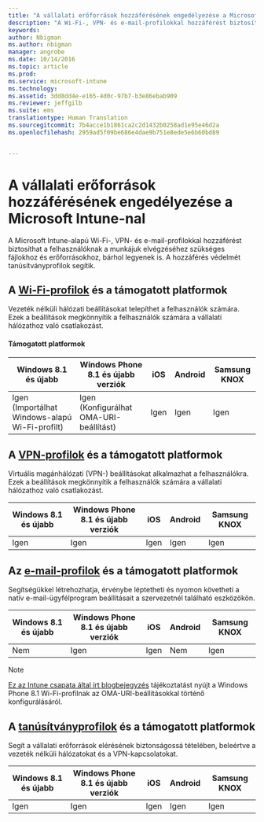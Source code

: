 ```yaml
---
title: "A vállalati erőforrások hozzáférésének engedélyezése a Microsoft Intune-nal | Microsoft Intune"
description: "A Wi-Fi-, VPN- és e-mail-profilokkal hozzáférést biztosíthat a felhasználóknak a szükséges fájlokhoz és erőforrásokhoz."
keywords: 
author: Nbigman
ms.author: nbigman
manager: angrobe
ms.date: 10/14/2016
ms.topic: article
ms.prod: 
ms.service: microsoft-intune
ms.technology: 
ms.assetid: 3dd8dd4e-e165-4d0c-97b7-b3e86ebab909
ms.reviewer: jeffgilb
ms.suite: ems
translationtype: Human Translation
ms.sourcegitcommit: 7b4acce1b1861ca2c2d1432b0258ad1e95e46d2a
ms.openlocfilehash: 2959ad5f09be686e4dae9b751e8ede5e6b60bd89


---
```


# A vállalati erőforrások hozzáférésének engedélyezése a Microsoft Intune-nal
A Microsoft Intune-alapú Wi-Fi-, VPN- és e-mail-profilokkal hozzáférést biztosíthat a felhasználóknak a munkájuk elvégzéséhez szükséges fájlokhoz és erőforrásokhoz, bárhol legyenek is. A hozzáférés védelmét tanúsítványprofilok segítik.

## A [Wi-Fi-profilok](wi-fi-connections-in-microsoft-intune.md) és a támogatott platformok

Vezeték nélküli hálózati beállításokat telepíthet a felhasználók számára. Ezek a beállítások megkönnyítik a felhasználók számára a vállalati hálózathoz való csatlakozást.
#### Támogatott platformok

|Windows 8.1 és újabb|Windows Phone 8.1 és újabb verziók|iOS|Android|Samsung KNOX|
|---------------------|---------------------------|---|-------|------------|
|Igen (Importálhat Windows-alapú Wi-Fi-profilt)|Igen (Konfigurálhat OMA-URI-beállítást) |Igen|Igen|Igen|

## A [VPN-profilok](vpn-connections-in-microsoft-intune.md) és a támogatott platformok
Virtuális magánhálózati (VPN-) beállításokat alkalmazhat a felhasználókra. Ezek a beállítások megkönnyítik a felhasználók számára a vállalati hálózathoz való csatlakozást.

|Windows 8.1 és újabb|Windows Phone 8.1 és újabb verziók|iOS|Android|Samsung KNOX|
|---------------------|---------------------------|---|-------|------------|
|Igen|Igen|Igen|Igen|Igen|

## Az [e-mail-profilok](configure-access-to-corporate-email-using-email-profiles-with-microsoft-intune.md) és a támogatott platformok
Segítségükkel létrehozhatja, érvénybe léptetheti és nyomon követheti a natív e-mail-ügyfélprogram beállításait a szervezetnél található eszközökön.

|Windows 8.1 és újabb|Windows Phone 8.1 és újabb verziók|iOS|Android|Samsung KNOX|
|---------------------|---------------------------|---|-------|------------|
|Nem|Igen|Igen|Nem|Igen|
> [!NOTE]
> [Ez az Intune csapata által írt blogbejegyzés](https://blogs.technet.microsoft.com/enterprisemobility/2015/02/19/using-oma-uri-to-create-custom-wi-fi-profiles-for-windows-phone-8-1/) tájékoztatást nyújt a Windows Phone 8.1 Wi-Fi-profilnak az OMA-URI-beállításokkal történő konfigurálásáról.

## A [tanúsítványprofilok](secure-resource-access-with-certificate-profiles.md) és a támogatott platformok
Segít a vállalati erőforrások elérésének biztonságossá tételében, beleértve a vezeték nélküli hálózatokat és a VPN-kapcsolatokat.

|Windows 8.1 és újabb|Windows Phone 8.1 és újabb verziók|iOS|Android|Samsung KNOX|
|---------------------|---------------------------|---|-------|------------|
|Igen|Igen|Igen|Igen|Igen|



<!--HONumber=Oct16_HO2-->


